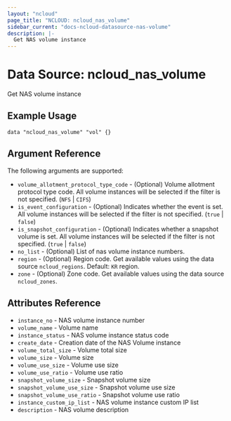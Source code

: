 ```yaml
---
layout: "ncloud"
page_title: "NCLOUD: ncloud_nas_volume"
sidebar_current: "docs-ncloud-datasource-nas-volume"
description: |-
  Get NAS volume instance
---
```


# Data Source: ncloud_nas_volume

Get NAS volume instance

## Example Usage

```hcl
data "ncloud_nas_volume" "vol" {}
```

## Argument Reference

The following arguments are supported:

* `volume_allotment_protocol_type_code` - (Optional) Volume allotment protocol type code. All volume instances will be selected if the filter is not specified. (`NFS` | `CIFS`)
* `is_event_configuration` - (Optional) Indicates whether the event is set. All volume instances will be selected if the filter is not specified. (`true` | `false`)
* `is_snapshot_configuration` - (Optional) Indicates whether a snapshot volume is set. All volume instances will be selected if the filter is not specified. (`true` | `false`)
* `no_list` - (Optional) List of nas volume instance numbers.
* `region` - (Optional) Region code. Get available values using the data source `ncloud_regions`.
    Default: `KR` region.
* `zone` - (Optional) Zone code. Get available values using the data source `ncloud_zones`.

## Attributes Reference

* `instance_no` - NAS volume instance number
* `volume_name` - Volume name
* `instance_status` - NAS volume instance status code
* `create_date` - Creation date of the NAS Volume instance
* `volume_total_size` - Volume total size
* `volume_size` - Volume size
* `volume_use_size` - Volume use size
* `volume_use_ratio` - Volume use ratio
* `snapshot_volume_size` - Snapshot volume size
* `snapshot_volume_use_size` - Snapshot volume use size
* `snapshot_volume_use_ratio` - Snapshot volume use ratio
* `instance_custom_ip_list` - NAS volume instance custom IP list
* `description` - NAS volume description
